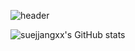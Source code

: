 ![header](https://capsule-render.vercel.app/api?type=wave&color=auto&height=300&section=header&text=Sue%20Yoon%20GitHub&fontSize=80&animation=blink)


![suejjangxx's GitHub stats](https://github-readme-stats.vercel.app/api?username=suejjangxx&count_private=true&show_icons=true)
